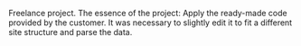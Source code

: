 Freelance project.
The essence of the project:
Apply the ready-made code provided by the customer. It was necessary to slightly edit it to fit a different site structure and parse the data.
